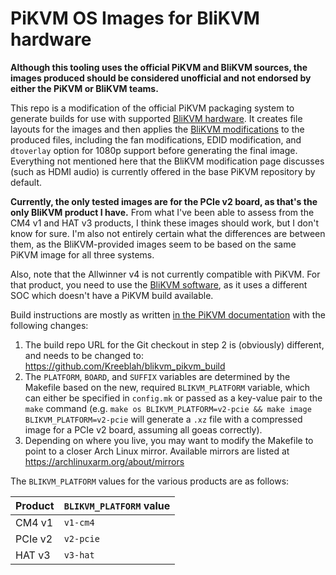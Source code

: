 # PiKVM OS Images for BliKVM hardware

**Although this tooling uses the official PiKVM and BliKVM sources, the images produced should be considered unofficial and not endorsed by either the PiKVM or BliKVM teams.**

This repo is a modification of the official PiKVM packaging system to generate builds for use with supported [BliKVM hardware](https://www.blicube.com).  It creates file layouts for the images and then applies the [BliKVM modifications](https://wiki.blicube.com/blikvm/en/modify_pikvm_image/) to the produced files, including the fan modifications, EDID modification, and `dtoverlay` option for 1080p support before generating the final image.  Everything not mentioned here that the BliKVM modification page discusses (such as HDMI audio) is currently offered in the base PiKVM repository by default.

**Currently, the only tested images are for the PCIe v2 board, as that's the only BliKVM product I have.**  From what I've been able to assess from the CM4 v1 and HAT v3 products, I think these images should work, but I don't know for sure.  I'm also not entirely certain what the differences are between them, as the BliKVM-provided images seem to be based on the same PiKVM image for all three systems.

Also, note that the Allwinner v4 is not currently compatible with PiKVM.  For that product, you need to use the [BliKVM software](https://github.com/ThomasVon2021/blikvm), as it uses a different SOC which doesn't have a PiKVM build available.

Build instructions are mostly as written [in the PiKVM documentation](https://docs.pikvm.org/building_os/) with the following changes:

1. The build repo URL for the Git checkout in step 2 is (obviously) different, and needs to be changed to: https://github.com/Kreeblah/blikvm_pikvm_build
2. The `PLATFORM`, `BOARD`, and `SUFFIX` variables are determined by the Makefile based on the new, required `BLIKVM_PLATFORM` variable, which can either be specified in `config.mk` or passed as a key-value pair to the `make` command (e.g. `make os BLIKVM_PLATFORM=v2-pcie && make image BLIKVM_PLATFORM=v2-pcie` will generate a `.xz` file with a compressed image for a PCIe v2 board, assuming all goeas correctly).
3. Depending on where you live, you may want to modify the Makefile to point to a closer Arch Linux mirror.  Available mirrors are listed at https://archlinuxarm.org/about/mirrors

The `BLIKVM_PLATFORM` values for the various products are as follows:

| Product | `BLIKVM_PLATFORM` value |
| ------- | ----------------------- |
| CM4 v1  | `v1-cm4`                |
| PCIe v2 | `v2-pcie`               |
| HAT v3  | `v3-hat`                |